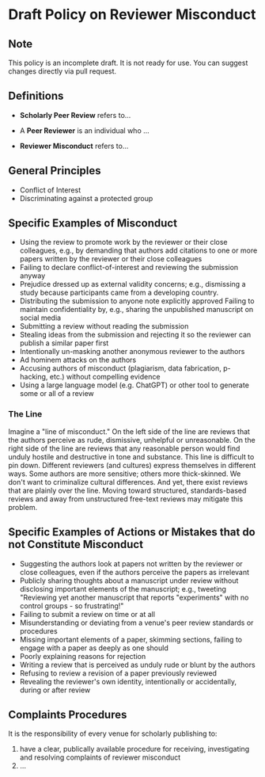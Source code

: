 # Draft Policy on Reviewer Misconduct

## Note

This policy is an incomplete draft. It is not ready for use. You can suggest changes directly via pull request. 

## Definitions 

 - **Scholarly Peer Review** refers to...

 - A **Peer Reviewer** is an individual who ...

 - **Reviewer Misconduct** refers to...
 
## General Principles

 - Conflict of Interest
 - Discriminating against a protected group

## Specific Examples of Misconduct
 
 - Using the review to promote work by the reviewer or their close colleagues, e.g., by demanding that authors add citations to one or more papers written by the reviewer or their close colleagues
 - Failing to declare conflict-of-interest and reviewing the submission anyway
 - Prejudice dressed up as external validity concerns; e.g., dismissing a study because participants came from a developing country.
 - Distributing the submission to anyone note explicitly approved Failing to maintain confidentiality by, e.g., sharing the unpublished manuscript on social media
 - Submitting a review without reading the submission
 - Stealing ideas from the submission and rejecting it so the reviewer can publish a similar paper first
 - Intentionally un-masking another anonymous reviewer to the authors
 - Ad hominem attacks on the authors
 - Accusing authors of misconduct (plagiarism, data fabrication, p-hacking, etc.) without compelling evidence
 - Using a large language model (e.g. ChatGPT) or other tool to generate some or all of a review

### The Line

Imagine a "line of misconduct." On the left side of the line are reviews that the authors perceive as rude, dismissive, unhelpful or unreasonable. On the right side of the line are reviews that any reasonable person would find unduly hostile and destructive in tone and substance. This line is difficult to pin down. Different reviewers (and cultures) express themselves in different ways. Some authors are more sensitive; others more thick-skinned.  We don't want to criminalize cultural differences. And yet, there exist reviews that are plainly over the line. Moving toward structured, standards-based reviews and away from unstructured free-text reviews may mitigate this problem.

## Specific Examples of Actions or Mistakes that do not Constitute Misconduct

 - Suggesting the authors look at papers not written by the reviewer or close colleagues, even if the authors perceive the papers as irrelevant   
 - Publicly sharing thoughts about a manuscript under review without disclosing important elements of the manuscript; e.g., tweeting "Reviewing yet another manuscript that reports "experiments" with no control groups - so frustrating!"
 - Failing to submit a review on time or at all 
 - Misunderstanding or deviating from a venue's peer review standards or procedures
 - Missing important elements of a paper, skimming sections, failing to engage with a paper as deeply as one should
 - Poorly explaining reasons for rejection
 - Writing a review that is perceived as unduly rude or blunt by the authors
 - Refusing to review a revision of a paper previously reviewed
 - Revealing the reviewer's own identity, intentionally or accidentally, during or after review

 
## Complaints Procedures

It is the responsibility of every venue for scholarly publishing to: 
 1. have a clear, publically available procedure for receiving, investigating and resolving complaints of reviewer misconduct
 2. ...
